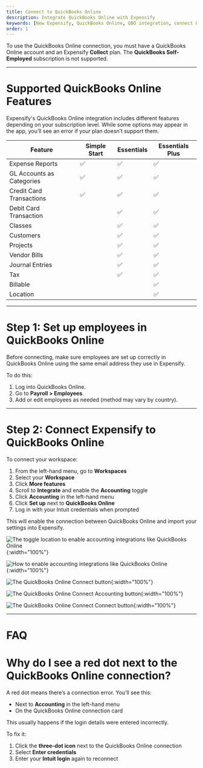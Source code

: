 ```yaml
---
title: Connect to QuickBooks Online
description: Integrate QuickBooks Online with Expensify
keywords: [New Expensify, QuickBooks Online, QBO integration, connect QuickBooks, accounting sync, Expensify control plan]
order: 1
---
```



To use the QuickBooks Online connection, you must have a QuickBooks Online account and an Expensify **Collect** plan. The **QuickBooks Self-Employed** subscription is not supported.

---

# Supported QuickBooks Online Features

Expensify's QuickBooks Online integration includes different features depending on your subscription level. While some options may appear in the app, you’ll see an error if your plan doesn’t support them.

| Feature                    | Simple Start | Essentials | Essentials Plus |
|----------------------------|--------------|------------|-----------------|
| Expense Reports            | ✅            | ✅          | ✅               |
| GL Accounts as Categories  | ✅            | ✅          | ✅               |
| Credit Card Transactions   | ✅            | ✅          | ✅               |
| Debit Card Transaction     |              | ✅          | ✅               |
| Classes                    |              | ✅          | ✅               |
| Customers                  |              | ✅          | ✅               |
| Projects                   |              | ✅          | ✅               |
| Vendor Bills               |              | ✅          | ✅               |
| Journal Entries            |              | ✅          | ✅               |
| Tax                        |              | ✅          | ✅               |
| Billable                   |              |            | ✅               |
| Location                   |              |            | ✅               |

---

# Step 1: Set up employees in QuickBooks Online

Before connecting, make sure employees are set up correctly in QuickBooks Online using the same email address they use in Expensify.

To do this:
1. Log into QuickBooks Online.
2. Go to **Payroll > Employees**.
3. Add or edit employees as needed (method may vary by country).

---

# Step 2: Connect Expensify to QuickBooks Online

To connect your workspace:

1. From the left-hand menu, go to **Workspaces**
2. Select your **Workspace**
3. Click **More features**
4. Scroll to **Integrate** and enable the **Accounting** toggle
5. Click **Accounting** in the left-hand menu
6. Click **Set up** next to **QuickBooks Online**
7. Log in with your Intuit credentials when prompted

This will enable the connection between QuickBooks Online and import your settings into Expensify.

![The toggle location to enable accounting integrations like QuickBooks Online]({{site.url}}/assets/images/ExpensifyHelp-QBO-1.png){:width="100%"}

![How to enable accounting integrations like QuickBooks Online]({{site.url}}/assets/images/ExpensifyHelp-QBO-2.png){:width="100%"}

![The QuickBooks Online Connect button]({{site.url}}/assets/images/ExpensifyHelp-QBO-3.png){:width="100%"}

![The QuickBooks Online Connect Accounting button]({{site.url}}/assets/images/ExpensifyHelp-QBO-4.png){:width="100%"}

![The QuickBooks Online Connect Connect button]({{site.url}}/assets/images/ExpensifyHelp-QBO-5.png){:width="100%"}

---

# FAQ 

# Why do I see a red dot next to the QuickBooks Online connection?

A red dot means there’s a connection error. You’ll see this:

- Next to **Accounting** in the left-hand menu
- On the QuickBooks Online connection card

This usually happens if the login details were entered incorrectly.

To fix it:

1. Click the **three-dot icon** next to the QuickBooks Online connection
2. Select **Enter credentials**
3. Enter your **Intuit login** again to reconnect

